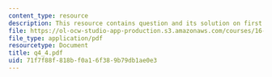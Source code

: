 ```yaml
---
content_type: resource
description: This resource contains question and its solution on first law.
file: https://ol-ocw-studio-app-production.s3.amazonaws.com/courses/16-01-unified-engineering-i-ii-iii-iv-fall-2005-spring-2006/71f7f88f818bf0a16f389b79db1ae0e3_q4_4.pdf
file_type: application/pdf
resourcetype: Document
title: q4_4.pdf
uid: 71f7f88f-818b-f0a1-6f38-9b79db1ae0e3
---
```

